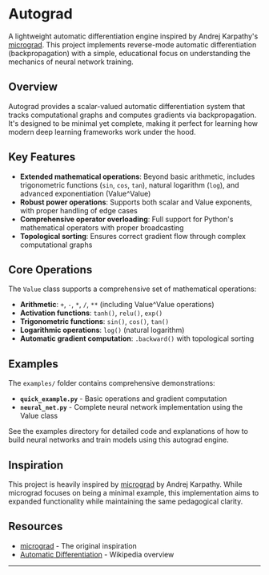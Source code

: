 # Autograd

A lightweight automatic differentiation engine inspired by Andrej Karpathy's [micrograd](https://github.com/karpathy/micrograd). This project implements reverse-mode automatic differentiation (backpropagation) with a simple, educational focus on understanding the mechanics of neural network training.

## Overview

Autograd provides a scalar-valued automatic differentiation system that tracks computational graphs and computes gradients via backpropagation. It's designed to be minimal yet complete, making it perfect for learning how modern deep learning frameworks work under the hood.

## Key Features

- **Extended mathematical operations**: Beyond basic arithmetic, includes trigonometric functions (`sin`, `cos`, `tan`), natural logarithm (`log`), and advanced exponentiation (Value^Value)
- **Robust power operations**: Supports both scalar and Value exponents, with proper handling of edge cases
- **Comprehensive operator overloading**: Full support for Python's mathematical operators with proper broadcasting
- **Topological sorting**: Ensures correct gradient flow through complex computational graphs

## Core Operations

The `Value` class supports a comprehensive set of mathematical operations:
- **Arithmetic**: `+`, `-`, `*`, `/`, `**` (including Value^Value operations)
- **Activation functions**: `tanh()`, `relu()`, `exp()`
- **Trigonometric functions**: `sin()`, `cos()`, `tan()`
- **Logarithmic operations**: `log()` (natural logarithm)
- **Automatic gradient computation**: `.backward()` with topological sorting


## Examples

The `examples/` folder contains comprehensive demonstrations:

- **`quick_example.py`** - Basic operations and gradient computation
- **`neural_net.py`** - Complete neural network implementation using the Value class

See the examples directory for detailed code and explanations of how to build neural networks and train models using this autograd engine.


## Inspiration

This project is heavily inspired by [micrograd](https://github.com/karpathy/micrograd) by Andrej Karpathy. While micrograd focuses on being a minimal example, this implementation aims to expanded functionality while maintaining the same pedagogical clarity.


## Resources

- [micrograd](https://github.com/karpathy/micrograd) - The original inspiration
- [Automatic Differentiation](https://en.wikipedia.org/wiki/Automatic_differentiation) - Wikipedia overview

---
